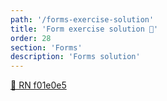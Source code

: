 ```yaml
---
path: '/forms-exercise-solution'
title: 'Form exercise solution 👀'
order: 28
section: 'Forms'
description: 'Forms solution'
---
```


[🔗 RN f01e0e5](https://github.com/kadikraman/AwesomeProjectRN/commit/f01e0e57c999a5629332e359d26c952736e870b6)
